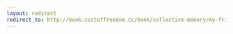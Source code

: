 ```yaml
---
layout: redirect
redirect_to: http://book.costoffreedom.cc/book/collective-memory/my-friend-is-not-free.html
---
```

